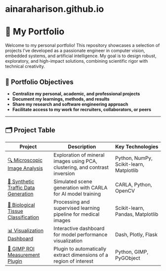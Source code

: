 # ainaraharison.github.io

# 🎨 My Portfolio

Welcome to my personal portfolio! This repository showcases a selection of projects I’ve developed as a passionate engineer in computer vision, embedded systems, and artificial intelligence. My goal is to design robust, exploratory, and high-impact solutions, combining scientific rigor with technical creativity.

## 🧭 Portfolio Objectives

- **Centralize my personal, academic, and professional projects**
- **Document my learnings, methods, and results**
- **Share my research and software engineering approach**
- **Facilitate access to my work for recruiters, collaborators, or peers**

---

## 🗂️ Project Table

| Project | Description | Key Technologies |
|--------|-------------|------------------|
| [🔍 Microscopic Image Analysis](https://github.com/Ainaraharison/ainaraharison.github.io/tree/1-mineral-data-mining) | Exploration of mineral images using PCA, clustering, and contrast inversion | Python, NumPy, Scikit-learn, Matplotlib |
| [🚗 Synthetic Traffic Data Generation](./synthetic-traffic/) | Simulated scene generation with CARLA for AI model training | CARLA, Python, OpenCV |
| [🧠 Biological Tissue Classification](./tissue-classification/) | Processing and supervised learning pipeline for medical images | Scikit-learn, Pandas, Matplotlib |
| [📊 Visualization Dashboard](./data-dashboard/) | Interactive dashboard for model performance visualization | Dash, Plotly, Flask |
| [📁 GIMP ROI Measurement Plugin](./gimp-roi-measure/) | Plugin to automatically extract dimensions of a region of interest | Python, GIMP, PyGObject |

